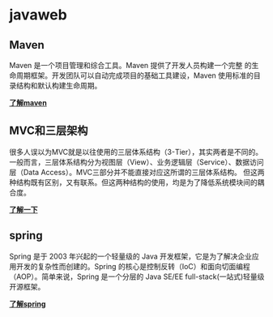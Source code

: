 # javaweb

## Maven

Maven 是一个项目管理和综合工具。Maven 提供了开发人员构建一个完整
的生命周期框架。开发团队可以自动完成项目的基础工具建设，Maven 
使用标准的目录结构和默认构建生命周期。

[**了解maven**](/maven)

## MVC和三层架构

很多人误以为MVC就是以往使用的三层体系结构（3-Tier），其实两者是不同的。一般而言，三层体系结构分为视图层（View）、业务逻辑层（Service）、数据访问层（Data Access）。MVC三部分并不能直接对应这所谓的三层体系结构。
但这两种结构既有区别，又有联系。但这两种结构的使用，均是为了降低系统模块间的耦合度。

[**了解一下**](/mvc)

## spring

Spring 是于 2003 年兴起的一个轻量级的 Java 开发框架，它是为了解决企业应用开发的复杂性而创建的。Spring 的核心是控制反转（IoC）和面向切面编程（AOP）。简单来说，Spring 是一个分层的 Java SE/EE full-stack(一站式)轻量级开源框架。

[**了解spring**](/spring)


